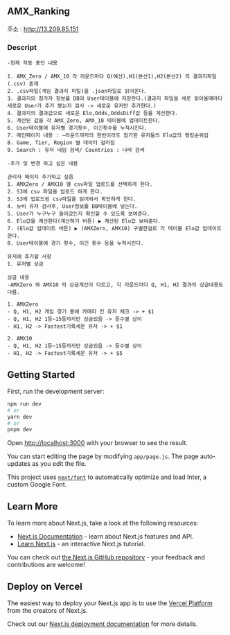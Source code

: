## AMX_Ranking

주소 : <http://13.209.85.151>

### Descript

```
-현재 작동 중인 내용

1. AMX_Zero / AMX_10 각 라운드마다 Q(예선),H1(본선1),H2(본선2) 의 결과지파일(.csv) 존재
2. .csv파일(게임 결과지 파일)을 .json파일로 읽어온다.
3. 결과지의 참가자 정보를 DB의 User테이블에 저장한다.(결과지 파일을 새로 읽어올때마다 새로운 User가 추가 됐는지 검사 -> 새로운 유저만 추가한다.)
4. 결과지의 결과값으로 새로운 Elo,Odds,OddsDiff값 등을 계산한다.
5. 계산된 값을 각 AMX_Zero, AMX_10 테이블에 업데이트한다.
6. User테이블에 유저별 경기횟수, 이긴횟수를 누적시킨다.
7. 메인페이지 내용 : ~라운드까지의 한번이라도 참가한 유저들의 Elo값의 랭킹순위임
8. Game, Tier, Region 별 데이터 걸러짐
9. Search : 유저 네임 검색/ Countries : 나라 검색

-추가 및 변경 하고 싶은 내용

관리자 페이지 추가하고 싶음
1. AMXZero / AMX10 별 csv파일 업로드를 선택하게 한다.
2. S3에 csv 파일을 업로드 하게 한다.
3. S3에 업로드된 csv파일을 읽어와서 확인하게 한다.
4. 뉴비 유저 검사후, User정보를 DB테이블에 넣는다.
5. User가 누구누구 들어갔는지 확인할 수 있도록 보여준다.
6. Elo값을 계산한다(계산하기 버튼) ▶ 계산된 Elo값 보여준다.
7. (Elo값 업데이트 버튼) ▶ (AMXZero, AMX10) 구별한걸로 각 테이블 Elo값 업데이트한다.
8. User테이블에 경기 횟수, 이긴 횟수 등을 누적시킨다.

유저에 추가할 사항
1. 유저별 상금

상금 내용
-AMXZero 와 AMX10 의 상금계산이 다르고, 각 라운드마다 Q, H1, H2 결과의 상금내용도 다름.

1. AMXZero
- Q, H1, H2 게임 경기 중에 카메라 킨 유저 체크 -> + $1
- Q, H1, H2 1등~15등까지만 상금있음 -> 등수별 상이
- H1, H2 -> Fastest기록세운 유저 -> + $1

2. AMX10
- Q, H1, H2 1등~15등까지만 상금있음 -> 등수별 상이
- H1, H2 -> Fastest기록세운 유저 -> + $5

```

## Getting Started

First, run the development server:

```bash
npm run dev
# or
yarn dev
# or
pnpm dev
```

Open [http://localhost:3000](http://localhost:3000) with your browser to see the result.

You can start editing the page by modifying `app/page.js`. The page auto-updates as you edit the file.

This project uses [`next/font`](https://nextjs.org/docs/basic-features/font-optimization) to automatically optimize and load Inter, a custom Google Font.

## Learn More

To learn more about Next.js, take a look at the following resources:

- [Next.js Documentation](https://nextjs.org/docs) - learn about Next.js features and API.
- [Learn Next.js](https://nextjs.org/learn) - an interactive Next.js tutorial.

You can check out [the Next.js GitHub repository](https://github.com/vercel/next.js/) - your feedback and contributions are welcome!

## Deploy on Vercel

The easiest way to deploy your Next.js app is to use the [Vercel Platform](https://vercel.com/new?utm_medium=default-template&filter=next.js&utm_source=create-next-app&utm_campaign=create-next-app-readme) from the creators of Next.js.

Check out our [Next.js deployment documentation](https://nextjs.org/docs/deployment) for more details.
